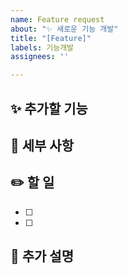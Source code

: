 ```yaml
---
name: Feature request
about: "✨ 새로운 기능 개발"
title: "[Feature]"
labels: 기능개발
assignees: ''

---
```


## ✨ 추가할 기능
<!-- 어떤 기능을 개발 -->

## 📃 세부 사항
<!-- 사용할 기술, 패턴 등
 기능 구현 시 다른 사람들이 알아야 할 점 -->

## ✏️ 할 일
- [  ] 
- [  ] 

## 🙏 추가 설명
<!-- 궁금한 점 -->
